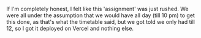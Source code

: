 If I'm completely honest, I felt like this 'assignment' was just rushed. We were all under the assumption that we would have all day (till 10 pm) to get this done, as that's what the timetable said, but we got told we only had till 12, so I got it deployed on Vercel and nothing else.
